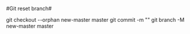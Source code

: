 #Git reset branch#

git checkout --orphan new-master master
git commit -m ""
git branch -M new-master master
